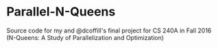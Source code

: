 # Parallel-N-Queens
Source code for my and @dcoffill's final project for CS 240A in Fall 2016 (N-Queens: A Study of Parallelization and Optimization)

